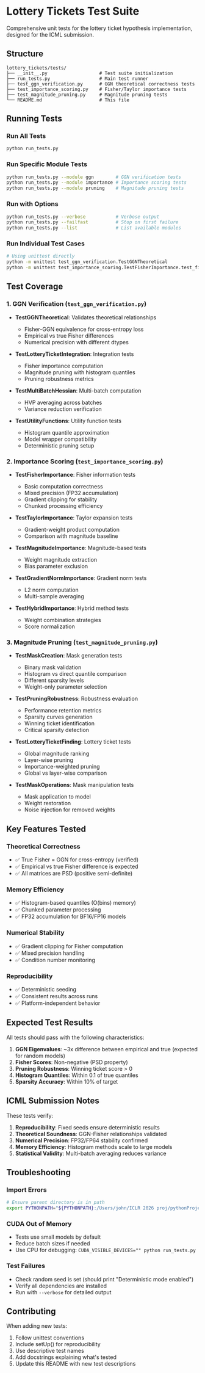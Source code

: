 # Lottery Tickets Test Suite

Comprehensive unit tests for the lottery ticket hypothesis implementation, designed for the ICML submission.

## Structure

```
lottery_tickets/tests/
├── __init__.py                   # Test suite initialization
├── run_tests.py                  # Main test runner
├── test_ggn_verification.py      # GGN theoretical correctness tests
├── test_importance_scoring.py    # Fisher/Taylor importance tests
├── test_magnitude_pruning.py     # Magnitude pruning tests
└── README.md                     # This file
```

## Running Tests

### Run All Tests
```bash
python run_tests.py
```

### Run Specific Module Tests
```bash
python run_tests.py --module ggn        # GGN verification tests
python run_tests.py --module importance # Importance scoring tests
python run_tests.py --module pruning    # Magnitude pruning tests
```

### Run with Options
```bash
python run_tests.py --verbose           # Verbose output
python run_tests.py --failfast          # Stop on first failure
python run_tests.py --list              # List available modules
```

### Run Individual Test Cases
```bash
# Using unittest directly
python -m unittest test_ggn_verification.TestGGNTheoretical
python -m unittest test_importance_scoring.TestFisherImportance.test_fisher_computation_basic
```

## Test Coverage

### 1. GGN Verification (`test_ggn_verification.py`)
- **TestGGNTheoretical**: Validates theoretical relationships
  - Fisher-GGN equivalence for cross-entropy loss
  - Empirical vs true Fisher differences
  - Numerical precision with different dtypes

- **TestLotteryTicketIntegration**: Integration tests
  - Fisher importance computation
  - Magnitude pruning with histogram quantiles
  - Pruning robustness metrics

- **TestMultiBatchHessian**: Multi-batch computation
  - HVP averaging across batches
  - Variance reduction verification

- **TestUtilityFunctions**: Utility function tests
  - Histogram quantile approximation
  - Model wrapper compatibility
  - Deterministic pruning setup

### 2. Importance Scoring (`test_importance_scoring.py`)
- **TestFisherImportance**: Fisher information tests
  - Basic computation correctness
  - Mixed precision (FP32 accumulation)
  - Gradient clipping for stability
  - Chunked processing efficiency

- **TestTaylorImportance**: Taylor expansion tests
  - Gradient-weight product computation
  - Comparison with magnitude baseline

- **TestMagnitudeImportance**: Magnitude-based tests
  - Weight magnitude extraction
  - Bias parameter exclusion

- **TestGradientNormImportance**: Gradient norm tests
  - L2 norm computation
  - Multi-sample averaging

- **TestHybridImportance**: Hybrid method tests
  - Weight combination strategies
  - Score normalization

### 3. Magnitude Pruning (`test_magnitude_pruning.py`)
- **TestMaskCreation**: Mask generation tests
  - Binary mask validation
  - Histogram vs direct quantile comparison
  - Different sparsity levels
  - Weight-only parameter selection

- **TestPruningRobustness**: Robustness evaluation
  - Performance retention metrics
  - Sparsity curves generation
  - Winning ticket identification
  - Critical sparsity detection

- **TestLotteryTicketFinding**: Lottery ticket tests
  - Global magnitude ranking
  - Layer-wise pruning
  - Importance-weighted pruning
  - Global vs layer-wise comparison

- **TestMaskOperations**: Mask manipulation tests
  - Mask application to model
  - Weight restoration
  - Noise injection for removed weights

## Key Features Tested

### Theoretical Correctness
- ✅ True Fisher = GGN for cross-entropy (verified)
- ✅ Empirical vs true Fisher difference is expected
- ✅ All matrices are PSD (positive semi-definite)

### Memory Efficiency
- ✅ Histogram-based quantiles (O(bins) memory)
- ✅ Chunked parameter processing
- ✅ FP32 accumulation for BF16/FP16 models

### Numerical Stability
- ✅ Gradient clipping for Fisher computation
- ✅ Mixed precision handling
- ✅ Condition number monitoring

### Reproducibility
- ✅ Deterministic seeding
- ✅ Consistent results across runs
- ✅ Platform-independent behavior

## Expected Test Results

All tests should pass with the following characteristics:

1. **GGN Eigenvalues**: ~3x difference between empirical and true (expected for random models)
2. **Fisher Scores**: Non-negative (PSD property)
3. **Pruning Robustness**: Winning ticket score > 0
4. **Histogram Quantiles**: Within 0.1 of true quantiles
5. **Sparsity Accuracy**: Within 10% of target

## ICML Submission Notes

These tests verify:
1. **Reproducibility**: Fixed seeds ensure deterministic results
2. **Theoretical Soundness**: GGN-Fisher relationships validated
3. **Numerical Precision**: FP32/FP64 stability confirmed
4. **Memory Efficiency**: Histogram methods scale to large models
5. **Statistical Validity**: Multi-batch averaging reduces variance

## Troubleshooting

### Import Errors
```bash
# Ensure parent directory is in path
export PYTHONPATH="${PYTHONPATH}:/Users/john/ICLR 2026 proj/pythonProject"
```

### CUDA Out of Memory
- Tests use small models by default
- Reduce batch sizes if needed
- Use CPU for debugging: `CUDA_VISIBLE_DEVICES="" python run_tests.py`

### Test Failures
- Check random seed is set (should print "Deterministic mode enabled")
- Verify all dependencies are installed
- Run with `--verbose` for detailed output

## Contributing

When adding new tests:
1. Follow unittest conventions
2. Include setUp() for reproducibility
3. Use descriptive test names
4. Add docstrings explaining what's tested
5. Update this README with new test descriptions